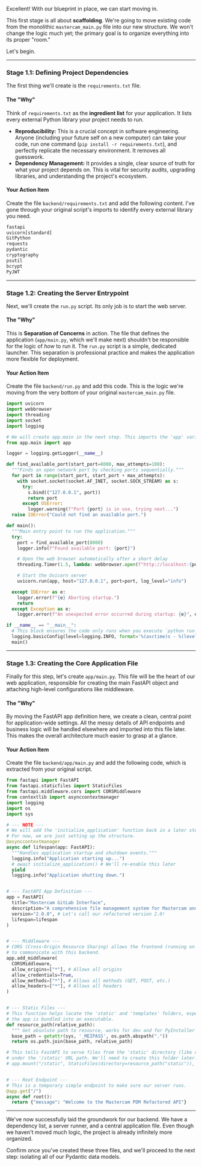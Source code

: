 Excellent\! With our blueprint in place, we can start moving in.

This first stage is all about **scaffolding**. We're going to move existing code from the monolithic `mastercam_main.py` file into our new structure. We won't change the logic much yet; the primary goal is to organize everything into its proper "room."

Let's begin.

---

### Stage 1.1: Defining Project Dependencies

The first thing we'll create is the `requirements.txt` file.

#### The "Why"

Think of `requirements.txt` as the **ingredient list** for your application. It lists every external Python library your project needs to run.

- **Reproducibility:** This is a crucial concept in software engineering. Anyone (including your future self on a new computer) can take your code, run one command (`pip install -r requirements.txt`), and perfectly replicate the necessary environment. It removes all guesswork.
- **Dependency Management:** It provides a single, clear source of truth for what your project depends on. This is vital for security audits, upgrading libraries, and understanding the project's ecosystem.

#### Your Action Item

Create the file `backend/requirements.txt` and add the following content. I've gone through your original script's imports to identify every external library you need.

```txt
fastapi
uvicorn[standard]
GitPython
requests
pydantic
cryptography
psutil
bcrypt
PyJWT
```

---

### Stage 1.2: Creating the Server Entrypoint

Next, we'll create the `run.py` script. Its only job is to start the web server.

#### The "Why"

This is **Separation of Concerns** in action. The file that defines the application (`app/main.py`, which we'll make next) shouldn't be responsible for the logic of _how_ to run it. The `run.py` script is a simple, dedicated launcher. This separation is professional practice and makes the application more flexible for deployment.

#### Your Action Item

Create the file `backend/run.py` and add this code. This is the logic we're moving from the very bottom of your original `mastercam_main.py` file.

```python
import uvicorn
import webbrowser
import threading
import socket
import logging

# We will create app.main in the next step. This imports the 'app' variable from it.
from app.main import app

logger = logging.getLogger(__name__)

def find_available_port(start_port=8000, max_attempts=100):
  """Finds an open network port by checking ports sequentially."""
  for port in range(start_port, start_port + max_attempts):
    with socket.socket(socket.AF_INET, socket.SOCK_STREAM) as s:
      try:
        s.bind(("127.0.0.1", port))
        return port
      except OSError:
        logger.warning(f"Port {port} is in use, trying next...")
  raise IOError("Could not find an available port.")

def main():
  """Main entry point to run the application."""
  try:
    port = find_available_port(8000)
    logger.info(f"Found available port: {port}")

    # Open the web browser automatically after a short delay
    threading.Timer(1.5, lambda: webbrowser.open(f"http://localhost:{port}")).start()

    # Start the Uvicorn server
    uvicorn.run(app, host="127.0.0.1", port=port, log_level="info")

  except IOError as e:
    logger.error(f"{e} Aborting startup.")
    return
  except Exception as e:
    logger.error(f"An unexpected error occurred during startup: {e}", exc_info=True)

if __name__ == "__main__":
  # This block ensures the code only runs when you execute `python run.py`
  logging.basicConfig(level=logging.INFO, format='%(asctime)s - %(levelname)s - %(message)s')
  main()
```

---

### Stage 1.3: Creating the Core Application File

Finally for this step, let's create `app/main.py`. This file will be the heart of our web application, responsible for creating the main FastAPI object and attaching high-level configurations like middleware.

#### The "Why"

By moving the FastAPI app definition here, we create a clean, central point for application-wide settings. All the messy details of API endpoints and business logic will be handled elsewhere and imported into this file later. This makes the overall architecture much easier to grasp at a glance.

#### Your Action Item

Create the file `backend/app/main.py` and add the following code, which is extracted from your original script.

```python
from fastapi import FastAPI
from fastapi.staticfiles import StaticFiles
from fastapi.middleware.cors import CORSMiddleware
from contextlib import asynccontextmanager
import logging
import os
import sys

# --- NOTE ---
# We will add the 'initialize_application' function back in a later step.
# For now, we are just setting up the structure.
@asynccontextmanager
async def lifespan(app: FastAPI):
  """Handles application startup and shutdown events."""
  logging.info("Application starting up...")
  # await initialize_application() # We'll re-enable this later
  yield
  logging.info("Application shutting down.")


# --- FastAPI App Definition ---
app = FastAPI(
  title="Mastercam GitLab Interface",
  description="A comprehensive file management system for Mastercam and GitLab.",
  version="2.0.0", # Let's call our refactored version 2.0!
  lifespan=lifespan
)


# --- Middleware ---
# CORS (Cross-Origin Resource Sharing) allows the frontend (running on a different "origin")
# to communicate with this backend.
app.add_middleware(
  CORSMiddleware,
  allow_origins=["*"], # Allows all origins
  allow_credentials=True,
  allow_methods=["*"], # Allows all methods (GET, POST, etc.)
  allow_headers=["*"], # Allows all headers
)


# --- Static Files ---
# This function helps locate the 'static' and 'templates' folders, especially when
# the app is bundled into an executable.
def resource_path(relative_path):
  """ Get absolute path to resource, works for dev and for PyInstaller """
  base_path = getattr(sys, '_MEIPASS', os.path.abspath("."))
  return os.path.join(base_path, relative_path)

# This tells FastAPI to serve files from the 'static' directory (like css, js)
# under the '/static' URL path. We'll need to create this folder later.
# app.mount("/static", StaticFiles(directory=resource_path("static")), name="static")


# --- Root Endpoint ---
# This is a temporary simple endpoint to make sure our server runs.
@app.get("/")
async def root():
  return {"message": "Welcome to the Mastercam PDM Refactored API"}

```

---

We've now successfully laid the groundwork for our backend. We have a dependency list, a server runner, and a central application file. Even though we haven't moved much logic, the project is already infinitely more organized.

Confirm once you've created these three files, and we'll proceed to the next step: isolating all of our Pydantic data models.
